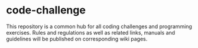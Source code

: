 # code-challenge
This repository is a common hub for all coding challenges and programming exercises. Rules and regulations as well as related links, manuals and guidelines will be published on corresponding wiki pages.
